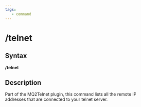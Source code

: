 ```yaml
---
tags:
   - command
---
```

# /telnet

## Syntax

**/telnet**

## Description

Part of the MQ2Telnet plugin, this command lists all the remote IP addresses that are connected to your telnet server.

